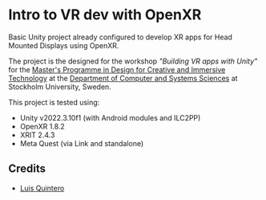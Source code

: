 # Intro to VR dev with OpenXR
 
Basic Unity project already configured to develop XR apps for Head Mounted Displays using OpenXR.

The project is the designed for the workshop *"Building VR apps with Unity"* for the [Master's Programme in Design for Creative and Immersive Technology][SDKIO] at the [Department of Computer and Systems Sciences][DSV] at Stockholm University, Sweden.

This project is tested using:
- Unity v2022.3.10f1 (with Android modules and ILC2PP)
- OpenXR 1.8.2
- XRIT 2.4.3
- Meta Quest (via Link and standalone)

## Credits

- [Luis Quintero][luisqtr]

<!-- References -->
[DSV]: https://dsv.su.se/
[SDKIO]: https://www.su.se/english/search-courses-and-programmes/sdkio-1.413330
[desktop-app]: https://learn.unity.com/project/catapult-physics-forces-and-energy
[luisqtr]: https://luisqtr.com/